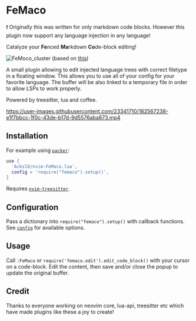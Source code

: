 # FeMaco
:exclamation: Originally this was written for only markdown code blocks. However this plugin now support any language injection in any language!

Catalyze your **Fe**nced **Ma**rkdown **Co**de-block editing!

![FeMoco_cluster](https://user-images.githubusercontent.com/23341710/182566777-492c5e81-95fc-4443-ae6a-23ba2519960e.png)
(based on [this](https://en.wikipedia.org/wiki/FeMoco#/media/File:FeMoco_cluster.svg))

A small plugin allowing to edit injected language trees with correct filetype in a floating window.
This allows you to use all of your config for your favorite language.
The buffer will be also linked to a temporary file in order to allow LSPs to work properly.

Powered by treesitter, lua and coffee.

https://user-images.githubusercontent.com/23341710/182567238-e1f7bbcc-1f0c-43de-b17d-9d5576aba873.mp4

## Installation
For example using [`packer`](https://github.com/wbthomason/packer.nvim):
```lua
use {
  'AckslD/nvim-FeMaco.lua',
  config = 'require("femaco").setup()',
}
```
Requires [`nvim-treesitter`](https://github.com/nvim-treesitter/nvim-treesitter).

## Configuration
Pass a dictionary into `require("femaco").setup()` with callback functions.
See [`config`](https://github.com/AckslD/nvim-FeMaco.lua/blob/main/lua/femaco/config.lua) for available options.


## Usage
Call `:FeMaco` or `require('femaco.edit').edit_code_block()` with your cursor on a code-block. Edit the content, then save and/or close the popup to update the original buffer.

## Credit
Thanks to everyone working on neovim core, lua-api, treesitter etc which have made plugins like these a joy to create!
